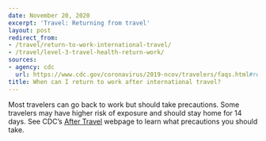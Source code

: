 ```yaml
---
date: November 20, 2020
excerpt: 'Travel: Returning from travel'
layout: post
redirect_from:
- /travel/return-to-work-international-travel/
- /travel/level-3-travel-health-return-work/
sources:
- agency: cdc
  url: https://www.cdc.gov/coronavirus/2019-ncov/travelers/faqs.html#returning-from-travel
title: When can I return to work after international travel?
---
```


Most travelers can go back to work but should take precautions. Some travelers may have higher risk of exposure and should stay home for 14 days. See CDC’s [After Travel](https://www.cdc.gov/coronavirus/2019-ncov/travelers/after-travel-precautions.html) webpage to learn what precautions you should take.